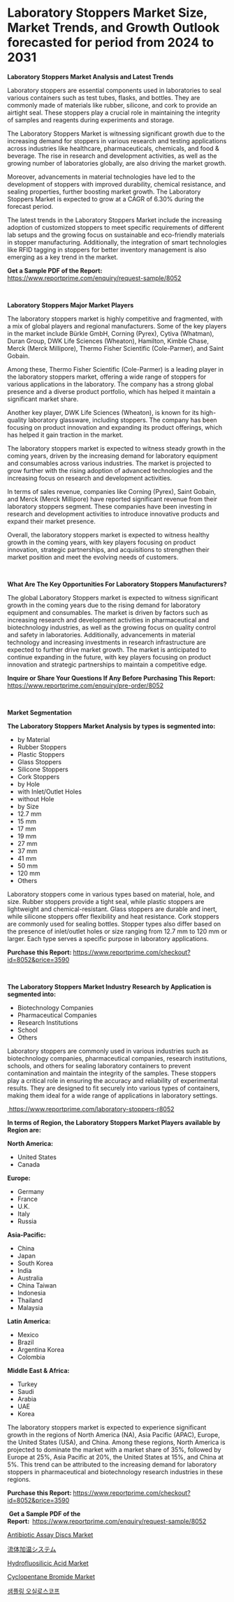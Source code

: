 <p><h1>Laboratory Stoppers Market Size, Market Trends, and Growth Outlook forecasted for period from 2024 to 2031</h1></p><p><strong>Laboratory Stoppers Market Analysis and Latest Trends</strong></p>
<p><p>Laboratory stoppers are essential components used in laboratories to seal various containers such as test tubes, flasks, and bottles. They are commonly made of materials like rubber, silicone, and cork to provide an airtight seal. These stoppers play a crucial role in maintaining the integrity of samples and reagents during experiments and storage.</p><p>The Laboratory Stoppers Market is witnessing significant growth due to the increasing demand for stoppers in various research and testing applications across industries like healthcare, pharmaceuticals, chemicals, and food & beverage. The rise in research and development activities, as well as the growing number of laboratories globally, are also driving the market growth.</p><p>Moreover, advancements in material technologies have led to the development of stoppers with improved durability, chemical resistance, and sealing properties, further boosting market growth. The Laboratory Stoppers Market is expected to grow at a CAGR of 6.30% during the forecast period.</p><p>The latest trends in the Laboratory Stoppers Market include the increasing adoption of customized stoppers to meet specific requirements of different lab setups and the growing focus on sustainable and eco-friendly materials in stopper manufacturing. Additionally, the integration of smart technologies like RFID tagging in stoppers for better inventory management is also emerging as a key trend in the market.</p></p>
<p><strong>Get a Sample PDF of the Report:&nbsp;</strong> <a href="https://www.reportprime.com/enquiry/request-sample/8052">https://www.reportprime.com/enquiry/request-sample/8052</a></p>
<p>&nbsp;</p>
<p><strong>Laboratory Stoppers Major Market Players</strong></p>
<p><p>The laboratory stoppers market is highly competitive and fragmented, with a mix of global players and regional manufacturers. Some of the key players in the market include Bürkle GmbH, Corning (Pyrex), Cytiva (Whatman), Duran Group, DWK Life Sciences (Wheaton), Hamilton, Kimble Chase, Merck (Merck Millipore), Thermo Fisher Scientific (Cole-Parmer), and Saint Gobain.</p><p>Among these, Thermo Fisher Scientific (Cole-Parmer) is a leading player in the laboratory stoppers market, offering a wide range of stoppers for various applications in the laboratory. The company has a strong global presence and a diverse product portfolio, which has helped it maintain a significant market share.</p><p>Another key player, DWK Life Sciences (Wheaton), is known for its high-quality laboratory glassware, including stoppers. The company has been focusing on product innovation and expanding its product offerings, which has helped it gain traction in the market.</p><p>The laboratory stoppers market is expected to witness steady growth in the coming years, driven by the increasing demand for laboratory equipment and consumables across various industries. The market is projected to grow further with the rising adoption of advanced technologies and the increasing focus on research and development activities.</p><p>In terms of sales revenue, companies like Corning (Pyrex), Saint Gobain, and Merck (Merck Millipore) have reported significant revenue from their laboratory stoppers segment. These companies have been investing in research and development activities to introduce innovative products and expand their market presence.</p><p>Overall, the laboratory stoppers market is expected to witness healthy growth in the coming years, with key players focusing on product innovation, strategic partnerships, and acquisitions to strengthen their market position and meet the evolving needs of customers.</p></p>
<p>&nbsp;</p>
<p><strong>What Are The Key Opportunities For Laboratory Stoppers Manufacturers?</strong></p>
<p><p>The global Laboratory Stoppers market is expected to witness significant growth in the coming years due to the rising demand for laboratory equipment and consumables. The market is driven by factors such as increasing research and development activities in pharmaceutical and biotechnology industries, as well as the growing focus on quality control and safety in laboratories. Additionally, advancements in material technology and increasing investments in research infrastructure are expected to further drive market growth. The market is anticipated to continue expanding in the future, with key players focusing on product innovation and strategic partnerships to maintain a competitive edge.</p></p>
<p><strong>Inquire or Share Your Questions If Any Before Purchasing This Report:</strong> <a href="https://www.reportprime.com/enquiry/pre-order/8052">https://www.reportprime.com/enquiry/pre-order/8052</a></p>
<p>&nbsp;</p>
<p><strong>Market Segmentation</strong></p>
<p><strong>The Laboratory Stoppers Market Analysis by types is segmented into:</strong></p>
<p><ul><li>by Material</li><li>Rubber Stoppers</li><li>Plastic Stoppers</li><li>Glass Stoppers</li><li>Silicone Stoppers</li><li>Cork Stoppers</li><li>by Hole</li><li>with Inlet/Outlet Holes</li><li>without Hole</li><li>by Size</li><li>12.7 mm</li><li>15 mm</li><li>17 mm</li><li>19 mm</li><li>27 mm</li><li>37 mm</li><li>41 mm</li><li>50 mm</li><li>120 mm</li><li>Others</li></ul></p>
<p><p>Laboratory stoppers come in various types based on material, hole, and size. Rubber stoppers provide a tight seal, while plastic stoppers are lightweight and chemical-resistant. Glass stoppers are durable and inert, while silicone stoppers offer flexibility and heat resistance. Cork stoppers are commonly used for sealing bottles. Stopper types also differ based on the presence of inlet/outlet holes or size ranging from 12.7 mm to 120 mm or larger. Each type serves a specific purpose in laboratory applications.</p></p>
<p><strong>Purchase this Report:&nbsp;</strong><a href="https://www.reportprime.com/checkout?id=8052&price=3590">https://www.reportprime.com/checkout?id=8052&price=3590</a></p>
<p>&nbsp;</p>
<p><strong>The Laboratory Stoppers Market Industry Research by Application is segmented into:</strong></p>
<p><ul><li>Biotechnology Companies</li><li>Pharmaceutical Companies</li><li>Research Institutions</li><li>School</li><li>Others</li></ul></p>
<p><p>Laboratory stoppers are commonly used in various industries such as biotechnology companies, pharmaceutical companies, research institutions, schools, and others for sealing laboratory containers to prevent contamination and maintain the integrity of the samples. These stoppers play a critical role in ensuring the accuracy and reliability of experimental results. They are designed to fit securely into various types of containers, making them ideal for a wide range of applications in laboratory settings.</p></p>
<p><a href="https://www.reportprime.com/laboratory-stoppers-r8052">&nbsp;https://www.reportprime.com/laboratory-stoppers-r8052</a></p>
<p><strong>In terms of Region, the Laboratory Stoppers Market Players available by Region are:</strong></p>
<p>
    <p> <strong> North America: </strong>
        <ul>
            <li>United States</li>
            <li>Canada</li>
        </ul>
        </p> 
    <p> <strong> Europe: </strong>
        <ul>
            <li>Germany</li>
            <li>France</li>
            <li>U.K.</li>
            <li>Italy</li>
            <li>Russia</li>
        </ul>
        </p> 
    <p> <strong> Asia-Pacific: </strong>
        <ul>
            <li>China</li>
            <li>Japan</li>
            <li>South Korea</li>
            <li>India</li>
            <li>Australia</li>
            <li>China Taiwan</li>
            <li>Indonesia</li>
            <li>Thailand</li>
            <li>Malaysia</li>
        </ul>
        </p> 
    <p> <strong> Latin America: </strong>
        <ul>
            <li>Mexico</li>
            <li>Brazil</li>
            <li>Argentina Korea</li>
            <li>Colombia</li>
        </ul>
        </p> 
    <p> <strong> Middle East & Africa: </strong>
        <ul>
            <li>Turkey</li>
            <li>Saudi</li>
            <li>Arabia</li>
            <li>UAE</li>
            <li>Korea</li>
        </ul>
    </p>
    </p>
<p><p>The laboratory stoppers market is expected to experience significant growth in the regions of North America (NA), Asia Pacific (APAC), Europe, the United States (USA), and China. Among these regions, North America is projected to dominate the market with a market share of 35%, followed by Europe at 25%, Asia Pacific at 20%, the United States at 15%, and China at 5%. This trend can be attributed to the increasing demand for laboratory stoppers in pharmaceutical and biotechnology research industries in these regions.</p></p>
<p><strong>Purchase this Report: </strong><a href="https://www.reportprime.com/checkout?id=8052&price=3590">https://www.reportprime.com/checkout?id=8052&price=3590</a></p>
<p>&nbsp;<strong>Get a Sample PDF of the Report:&nbsp;&nbsp;</strong><a href="https://www.reportprime.com/enquiry/request-sample/8052">https://www.reportprime.com/enquiry/request-sample/8052</a></p>
<p><strong></strong></p>
<p><p><a href="https://github.com/cecuraprangm/Market-Research-Report-List-2/blob/main/antibiotic-assay-discs-market.md">Antibiotic Assay Discs Market</a></p><p><a href="https://github.com/xemfu2379520/Market-Research-Report-List-1/blob/main/631292331344.md">流体加温システム</a></p><p><a href="https://issuu.com/reportprime-2/docs/hydrofluosilicic-acid-market-size-2030.pptx">Hydrofluosilicic Acid Market</a></p><p><a href="https://issuu.com/reportprime-2/docs/cyclopentane-bromide-market-size-2030.pptx">Cyclopentane Bromide Market</a></p><p><a href="https://medium.com/@tonyolfson67562023/%EC%83%98%ED%94%8C%EB%A7%81-%EC%98%A4%EC%8B%A4%EB%A1%9C%EC%8A%A4%EC%BD%94%ED%94%84-%EC%8B%9C%EC%9E%A5-%EC%9C%A0%ED%98%95-%EC%9D%91%EC%9A%A9-%EB%B0%8F-%EC%A7%80%EB%A6%AC%EC%97%90-%EB%8C%80%ED%95%9C-%ED%8F%AC%EA%B4%84%EC%A0%81-%ED%8F%89%EA%B0%80-06fb2010bfa5">샘플링 오실로스코프</a></p></p>